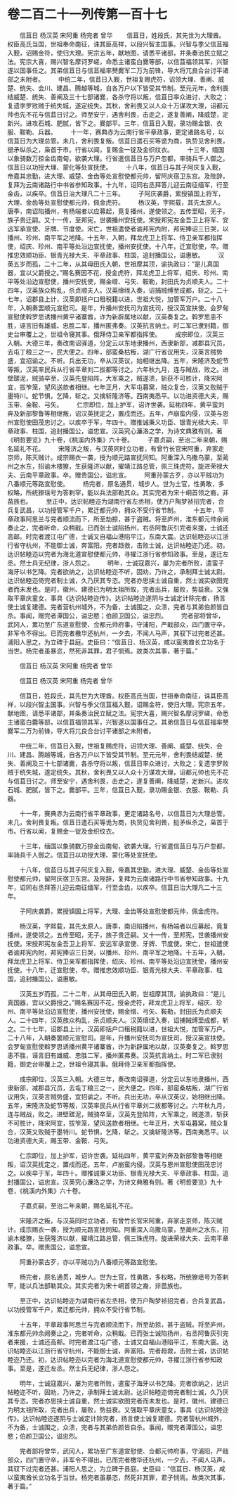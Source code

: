 # 卷二百二十一列传第一百十七

　　信苴日 杨汉英 宋阿重 杨完者 曾华 　　信苴日，姓段氏，其先世为大理酋。权臣高氏当国，世祖奉命南征，诛其臣高祥，以段兴智主国事。兴智与季父信苴福入觐，诏赐金符，使归大理。宪宗五年，献地图，请悉平诸部，并条奏治民立赋之法。宪宗大喜，赐兴智名摩诃罗嵯，命悉主诸蛮白爨等部，以信苴福领其军，兴智遂以国事任之。其弟信苴日与信苴福率僰爨军二万为前锋，导大将兀良合台讨平诸部之未附者。 　　中统二年，信苴日入觐，世祖复赐虎符，诏领大理、善阐、威楚、统失、会川、建昌、腾越等城，自各万户以下皆受其节制。至元元年，舍利畏结威楚、统失、善阐及三十七部诸爨，各杀守将以叛，信苴日率众进讨，大败之；复遗孛罗败贼于统失城，遂定统失。其秋，舍利畏又以人众十万谋攻大理，诏都元帅也先不花与信苴日讨之。师至安宁，遇舍利畏，击走之，遂复善阐，降威楚，定新兴。进攻石城、肥腻，皆下之。爨部平。三年，信苴日入觐，录功赐金银、衣服、鞍勒、兵器。 　　十一年，赛典赤为云南行省平章政事，更定诸路名号，以信苴日为大理总管。未几，舍利畏复叛。信苴日遣石买等诡为商，执贽见舍利畏，挺矛纵杀之，枭首于市。行省以闻，复赐金一锭及金织纹衣。 　　十三年，缅国以象骑数万掠金齿南甸，欲袭大理。行省遣信苴日与万户忽都，率骑兵千人御之。信苴日以功授大理、蒙化等处宣抚使。 　　十八年，信苴日与其子阿庆复入觐，帝嘉其忠勤，进大理、威楚、金齿等处宣慰使都元帅，留阿庆宿卫东宫。及陛辞，复拜为云南诸路行中书省参知政事。十九年，诏同右丞拜答儿迎云南征缅军，行至金齿，以疾卒。信苴日治大理凡二十三年。 　　子阿庆袭爵，累授镇国上将军，大理、金齿等处宣慰使都元帅，佩金虎符。 　　杨汉英，字熙载，其先太原人。唐季，南诏陷播州，有杨端者以应募起，竟复播州，遂使领之。五传至昭，无子，族子贵迁嗣。又十一传，至邦宪，世袭播州安抚使。宋授邦宪左金吾卫上将军、安远军承宣使、牙牌、节度使。宋亡，世祖遣使者谕邦宪内附，邦宪捧诏三日哭，以播州、珍州、南平军之地降。十五年，入朝，拜龙虎卫上将军、侍卫亲军都指挥使，绍庆、珍州、南平等处沿边宣抚使，播州安抚使。十八年，迁宣慰使，卒。赠推忠效顺功臣、银青光禄大夫、平章政事、柱国，追封播国公，谥惠敏。 　　汉英五岁而孤，二十二年，从其母田氏入朝，世祖摩其顶，谕执政曰：“是儿真国器，宜以父爵授之。”赐名赛因不花，授金虎符，拜龙虎卫上将军，绍庆、珍州、南平等处沿边宣慰使，播州安抚使，赐金缯、弓矢、鞍勒，封田氏为贞顺夫人。二十四年，汉英族众构乱，杀贞顺夫人。汉英缞绖入奏，诏捕贼缚至成都，斩之。二十七年，诏郡县上计，汉英即括户口租税籍以进，世祖大悦，加管军万户。二十八年，入朝奏罢顺元宣慰司。是年，升播州安抚司为宣抚司，授汉英宣扶使。会罗甸宣慰使斡罗思诱播州黄平诸寨酋，诈为新辟属地以献，汉英奏复之。斡罗思恚不胜，诬言旧有雄威、忠胜二军，播州匿弗奏。汉英抗言纳土。时二军已隶别籍，御史台审覆上之，世祖令寝其事。俄拜侍卫亲军都指挥使。 　　成宗即位，汉英三入朝。大德三年，奏改南诏驿道，分定云以东地隶播州，西隶新部，减郡县冗员，去屯丁粮三之一，民大便之。四年，部蛮桑枯叛，湖广行省议用失，汉英言贼势盛，宜招谕之。不听。兵出无功，卒从汉英议，始相继出降。五年，宋隆济及蛇节等叛，汉英率民兵从行省平章刘二拔都等讨之。六年秋九月，连与贼战，败之。进壁蹉泥，贼骑卒至，汉英先登陷阵，大军乘之，贼遂溃，斩获不可胜计，降宋阿宜，拔笮笼，望风送款者相继。七年正月，大军屯暮窝，贼众复合，汉英又败贼于墨特川。蛇节惧，乞降，斩之。又擒斩隆济等。西南夷悉平。以功进资德大夫，赐玉带、金鞍、弓矢。 　　仁宗即位，加上护军，诏许世袭。延祐四年，黄平蛮刘奔及新部黎鲁等相继叛，诏汉英抚定之，置戍而还。五年，卢崩蛮内侵，汉英与恩州宣慰使田茂忠讨之。以疾卒于军，年四十。赠推诚秉义功臣、银青光禄大夫、平章政事、柱国，追封播国公，谥忠宣。汉英究心濂洛之学，为诗文典雅有则。著《明哲要览》九十卷，《桃溪内外集》六十卷。 　　子嘉贞嗣，至治二年来朝，赐名延礼不花。 　　宋隆济之叛，与汉英同时立功者，有曾竹长官宋阿重，弃家走京师，陈灭贼计。成宗赐衣一袭，授为顺元路宣抚同知。阿重深入乌撒乌蒙，至蔺州之水东，招谕木楼獠，生获隆济以献，擢靖江路总管，佩三珠虎符。旋进荣禄大夫、云南平章政事。卒。赠贵国公，谥忠宣。 　　阿重孙蒙古歹，亦以平贼功为八番顺元等路宣慰使。 　　杨完者，原名通贯，城步人。世为土官，性勇敢，多权略，所统獠瑶号为答剌罕，能以兵法部勒其众。其实完者为宋十峒首领之裔，非苗族也。 　　至正中，达识帖睦迩为湖南行省左丞相，使万户陶梦祯招完者，合兵复武昌，以功授管军千户，累迁都元帅，拥众不受行省节制。 　　十五年，平章政事阿思兰与完者顺流而下，所至劫掠，甚于盗贼。将至庐州，淮东都元帅余阙奏止之，完者听命，众稍戢。已而张士诚陷扬州，右丞阿鲁灰引完者来援，士诚还高邮。时完者渡江屯广德，士诚又自福山港陷平江，东南大震。达识帖睦迩以江浙行省守杭州，不能御士诚，奔富阳。完者趋救，击败士诚，达识帖睦迩乃还。初，达识帖睦迩以完者为海北道宣慰使都元帅，寻擢江浙行省参知政事。至是，遂迁左丞。然士兵无纪律，浙人怨之。 　　明年，士诚寇嘉兴，屡为完者所败，遣蛮子海牙以书乞降。完者欲纳之，达识帖睦迩不听，固劝，乃许之，承制拜士诚太尉。达识帖睦迩倚完者制士诚，久乃厌其专恣。完者亦思挟士诚自重，然士诚实欲图完者而未发也。是时，徽州、建德已为明太祖所取，完者出兵，屡败，势益衰。又强取平章庆童女，事具《达识帖睦迩传》。达识帖睦迩遂阴与士诚定计除完者，扬言使士诚复建德。完者营杭州城外，不为备，士诚围之，众溃，完者与其弟伯颜皆自杀。事闻，赠完者潭国公，谥忠愍；伯颜卫国公，谥忠烈。 　　完者部将曾华，武冈人，累功至广东道宣慰使、佥都元帅府事，守浦阳，严戢部众，四门置守卒，非军令不得出。已而完者檄华还杭州，一夕去，不闻人马声，其驭下过完者还甚。浦阳人思之，为立碑于县庭。史臣曰：“信苴日、杨汉英，咸以蛮夷酋长立功名于当世。杨完者虽暴恣，然死非其罪，君子悯焉。故类次其事，著于篇。”

　　信苴日 杨汉英 宋阿重 杨完者 曾华

　　信苴日 杨汉英 宋阿重 杨完者 曾华

　　信苴日，姓段氏，其先世为大理酋。权臣高氏当国，世祖奉命南征，诛其臣高祥，以段兴智主国事。兴智与季父信苴福入觐，诏赐金符，使归大理。宪宗五年，献地图，请悉平诸部，并条奏治民立赋之法。宪宗大喜，赐兴智名摩诃罗嵯，命悉主诸蛮白爨等部，以信苴福领其军，兴智遂以国事任之。其弟信苴日与信苴福率僰爨军二万为前锋，导大将兀良合台讨平诸部之未附者。

　　中统二年，信苴日入觐，世祖复赐虎符，诏领大理、善阐、威楚、统失、会川、建昌、腾越等城，自各万户以下皆受其节制。至元元年，舍利畏结威楚、统失、善阐及三十七部诸爨，各杀守将以叛，信苴日率众进讨，大败之；复遗孛罗败贼于统失城，遂定统失。其秋，舍利畏又以人众十万谋攻大理，诏都元帅也先不花与信苴日讨之。师至安宁，遇舍利畏，击走之，遂复善阐，降威楚，定新兴。进攻石城、肥腻，皆下之。爨部平。三年，信苴日入觐，录功赐金银、衣服、鞍勒、兵器。

　　十一年，赛典赤为云南行省平章政事，更定诸路名号，以信苴日为大理总管。未几，舍利畏复叛。信苴日遣石买等诡为商，执贽见舍利畏，挺矛纵杀之，枭首于市。行省以闻，复赐金一锭及金织纹衣。

　　十三年，缅国以象骑数万掠金齿南甸，欲袭大理。行省遣信苴日与万户忽都，率骑兵千人御之。信苴日以功授大理、蒙化等处宣抚使。

　　十八年，信苴日与其子阿庆复入觐，帝嘉其忠勤，进大理、威楚、金齿等处宣慰使都元帅，留阿庆宿卫东宫。及陛辞，复拜为云南诸路行中书省参知政事。十九年，诏同右丞拜答儿迎云南征缅军，行至金齿，以疾卒。信苴日治大理凡二十三年。

　　子阿庆袭爵，累授镇国上将军，大理、金齿等处宣慰使都元帅，佩金虎符。

　　杨汉英，字熙载，其先太原人。唐季，南诏陷播州，有杨端者以应募起，竟复播州，遂使领之。五传至昭，无子，族子贵迁嗣。又十一传，至邦宪，世袭播州安抚使。宋授邦宪左金吾卫上将军、安远军承宣使、牙牌、节度使。宋亡，世祖遣使者谕邦宪内附，邦宪捧诏三日哭，以播州、珍州、南平军之地降。十五年，入朝，拜龙虎卫上将军、侍卫亲军都指挥使，绍庆、珍州、南平等处沿边宣抚使，播州安抚使。十八年，迁宣慰使，卒。赠推忠效顺功臣、银青光禄大夫、平章政事、柱国，追封播国公，谥惠敏。

　　汉英五岁而孤，二十二年，从其母田氏入朝，世祖摩其顶，谕执政曰：“是儿真国器，宜以父爵授之。”赐名赛因不花，授金虎符，拜龙虎卫上将军，绍庆、珍州、南平等处沿边宣慰使，播州安抚使，赐金缯、弓矢、鞍勒，封田氏为贞顺夫人。二十四年，汉英族众构乱，杀贞顺夫人。汉英缞绖入奏，诏捕贼缚至成都，斩之。二十七年，诏郡县上计，汉英即括户口租税籍以进，世祖大悦，加管军万户。二十八年，入朝奏罢顺元宣慰司。是年，升播州安抚司为宣抚司，授汉英宣扶使。会罗甸宣慰使斡罗思诱播州黄平诸寨酋，诈为新辟属地以献，汉英奏复之。斡罗思恚不胜，诬言旧有雄威、忠胜二军，播州匿弗奏。汉英抗言纳土。时二军已隶别籍，御史台审覆上之，世祖令寝其事。俄拜侍卫亲军都指挥使。

　　成宗即位，汉英三入朝。大德三年，奏改南诏驿道，分定云以东地隶播州，西隶新部，减郡县冗员，去屯丁粮三之一，民大便之。四年，部蛮桑枯叛，湖广行省议用失，汉英言贼势盛，宜招谕之。不听。兵出无功，卒从汉英议，始相继出降。五年，宋隆济及蛇节等叛，汉英率民兵从行省平章刘二拔都等讨之。六年秋九月，连与贼战，败之。进壁蹉泥，贼骑卒至，汉英先登陷阵，大军乘之，贼遂溃，斩获不可胜计，降宋阿宜，拔笮笼，望风送款者相继。七年正月，大军屯暮窝，贼众复合，汉英又败贼于墨特川。蛇节惧，乞降，斩之。又擒斩隆济等。西南夷悉平。以功进资德大夫，赐玉带、金鞍、弓矢。

　　仁宗即位，加上护军，诏许世袭。延祐四年，黄平蛮刘奔及新部黎鲁等相继叛，诏汉英抚定之，置戍而还。五年，卢崩蛮内侵，汉英与恩州宣慰使田茂忠讨之。以疾卒于军，年四十。赠推诚秉义功臣、银青光禄大夫、平章政事、柱国，追封播国公，谥忠宣。汉英究心濂洛之学，为诗文典雅有则。著《明哲要览》九十卷，《桃溪内外集》六十卷。

　　子嘉贞嗣，至治二年来朝，赐名延礼不花。

　　宋隆济之叛，与汉英同时立功者，有曾竹长官宋阿重，弃家走京师，陈灭贼计。成宗赐衣一袭，授为顺元路宣抚同知。阿重深入乌撒乌蒙，至蔺州之水东，招谕木楼獠，生获隆济以献，擢靖江路总管，佩三珠虎符。旋进荣禄大夫、云南平章政事。卒。赠贵国公，谥忠宣。

　　阿重孙蒙古歹，亦以平贼功为八番顺元等路宣慰使。

　　杨完者，原名通贯，城步人。世为土官，性勇敢，多权略，所统獠瑶号为答剌罕，能以兵法部勒其众。其实完者为宋十峒首领之裔，非苗族也。

　　至正中，达识帖睦迩为湖南行省左丞相，使万户陶梦祯招完者，合兵复武昌，以功授管军千户，累迁都元帅，拥众不受行省节制。

　　十五年，平章政事阿思兰与完者顺流而下，所至劫掠，甚于盗贼。将至庐州，淮东都元帅余阙奏止之，完者听命，众稍戢。已而张士诚陷扬州，右丞阿鲁灰引完者来援，士诚还高邮。时完者渡江屯广德，士诚又自福山港陷平江，东南大震。达识帖睦迩以江浙行省守杭州，不能御士诚，奔富阳。完者趋救，击败士诚，达识帖睦迩乃还。初，达识帖睦迩以完者为海北道宣慰使都元帅，寻擢江浙行省参知政事。至是，遂迁左丞。然士兵无纪律，浙人怨之。

　　明年，士诚寇嘉兴，屡为完者所败，遣蛮子海牙以书乞降。完者欲纳之，达识帖睦迩不听，固劝，乃许之，承制拜士诚太尉。达识帖睦迩倚完者制士诚，久乃厌其专恣。完者亦思挟士诚自重，然士诚实欲图完者而未发也。是时，徽州、建德已为明太祖所取，完者出兵，屡败，势益衰。又强取平章庆童女，事具《达识帖睦迩传》。达识帖睦迩遂阴与士诚定计除完者，扬言使士诚复建德。完者营杭州城外，不为备，士诚围之，众溃，完者与其弟伯颜皆自杀。事闻，赠完者潭国公，谥忠愍；伯颜卫国公，谥忠烈。

　　完者部将曾华，武冈人，累功至广东道宣慰使、佥都元帅府事，守浦阳，严戢部众，四门置守卒，非军令不得出。已而完者檄华还杭州，一夕去，不闻人马声，其驭下过完者还甚。浦阳人思之，为立碑于县庭。史臣曰：“信苴日、杨汉英，咸以蛮夷酋长立功名于当世。杨完者虽暴恣，然死非其罪，君子悯焉。故类次其事，著于篇。”